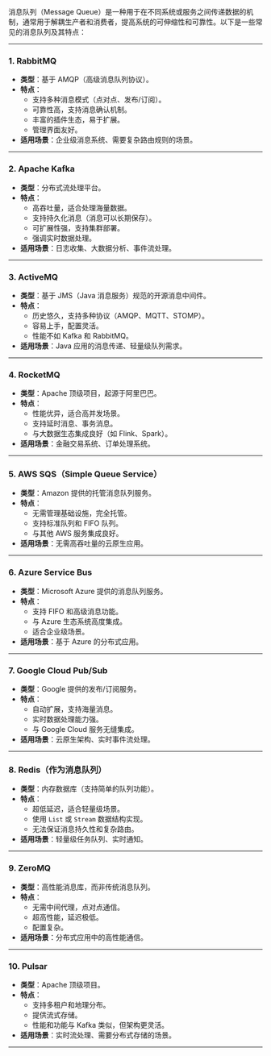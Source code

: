

消息队列（Message Queue）是一种用于在不同系统或服务之间传递数据的机制，通常用于解耦生产者和消费者，提高系统的可伸缩性和可靠性。以下是一些常见的消息队列及其特点：

---

### **1. RabbitMQ**
- **类型**：基于 AMQP（高级消息队列协议）。
- **特点**：
  - 支持多种消息模式（点对点、发布/订阅）。
  - 可靠性高，支持消息确认机制。
  - 丰富的插件生态，易于扩展。
  - 管理界面友好。
- **适用场景**：企业级消息系统、需要复杂路由规则的场景。

---

### **2. Apache Kafka**
- **类型**：分布式流处理平台。
- **特点**：
  - 高吞吐量，适合处理海量数据。
  - 支持持久化消息（消息可以长期保存）。
  - 可扩展性强，支持集群部署。
  - 强调实时数据处理。
- **适用场景**：日志收集、大数据分析、事件流处理。

---

### **3. ActiveMQ**
- **类型**：基于 JMS（Java 消息服务）规范的开源消息中间件。
- **特点**：
  - 历史悠久，支持多种协议（AMQP、MQTT、STOMP）。
  - 容易上手，配置灵活。
  - 性能不如 Kafka 和 RabbitMQ。
- **适用场景**：Java 应用的消息传递、轻量级队列需求。

---

### **4. RocketMQ**
- **类型**：Apache 顶级项目，起源于阿里巴巴。
- **特点**：
  - 性能优异，适合高并发场景。
  - 支持延时消息、事务消息。
  - 与大数据生态集成良好（如 Flink、Spark）。
- **适用场景**：金融交易系统、订单处理系统。

---

### **5. AWS SQS（Simple Queue Service）**
- **类型**：Amazon 提供的托管消息队列服务。
- **特点**：
  - 无需管理基础设施，完全托管。
  - 支持标准队列和 FIFO 队列。
  - 与其他 AWS 服务集成良好。
- **适用场景**：无需高吞吐量的云原生应用。

---

### **6. Azure Service Bus**
- **类型**：Microsoft Azure 提供的消息队列服务。
- **特点**：
  - 支持 FIFO 和高级消息功能。
  - 与 Azure 生态系统高度集成。
  - 适合企业级场景。
- **适用场景**：基于 Azure 的分布式应用。

---

### **7. Google Cloud Pub/Sub**
- **类型**：Google 提供的发布/订阅服务。
- **特点**：
  - 自动扩展，支持海量消息。
  - 实时数据处理能力强。
  - 与 Google Cloud 服务无缝集成。
- **适用场景**：云原生架构、实时事件流处理。

---

### **8. Redis（作为消息队列）**
- **类型**：内存数据库（支持简单的队列功能）。
- **特点**：
  - 超低延迟，适合轻量级场景。
  - 使用 `List` 或 `Stream` 数据结构实现。
  - 无法保证消息持久性和复杂路由。
- **适用场景**：轻量级任务队列、实时通知。

---

### **9. ZeroMQ**
- **类型**：高性能消息库，而非传统消息队列。
- **特点**：
  - 无需中间代理，点对点通信。
  - 超高性能，延迟极低。
  - 配置复杂。
- **适用场景**：分布式应用中的高性能通信。

---

### **10. Pulsar**
- **类型**：Apache 顶级项目。
- **特点**：
  - 支持多租户和地理分布。
  - 提供流式存储。
  - 性能和功能与 Kafka 类似，但架构更灵活。
- **适用场景**：实时流处理、需要分布式存储的场景。

---

